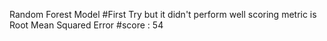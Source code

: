 Random Forest Model 
#First Try but it didn't perform well
scoring metric is Root Mean Squared Error
#score : 54
